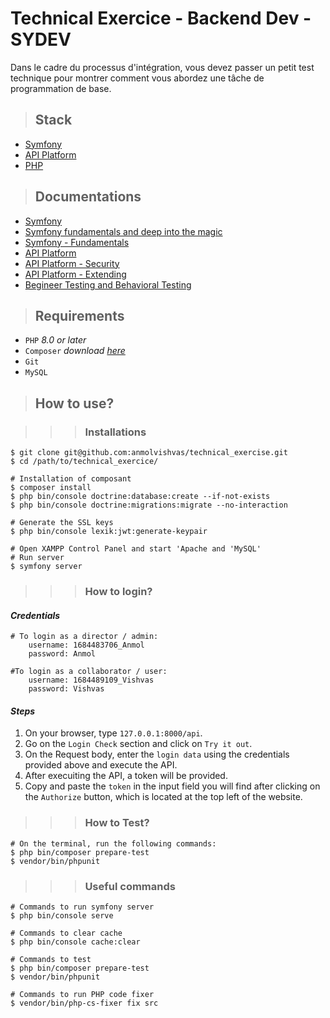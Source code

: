 # **Technical Exercice - Backend Dev - SYDEV**
Dans le cadre du processus d'intégration, vous devez passer un petit test technique pour montrer comment vous abordez une tâche de programmation de base.

>## **Stack**

* [Symfony](https://symfony.com/doc/current/index.html)
* [API Platform](https://api-platform.com/docs/)
* [PHP](https://www.php.net/docs.php)

>## **Documentations**

* [Symfony](https://symfony.com/doc/current/index.html)
* [Symfony fundamentals and deep into the magic](https://symfonycasts.com/tracks/symfony5)
* [Symfony - Fundamentals](https://symfonycasts.com/tracks/symfony)
* [API Platform](https://symfonycasts.com/screencast/api-platform)
* [API Platform - Security](https://symfonycasts.com/screencast/api-platform-security)
* [API Platform - Extending](https://symfonycasts.com/screencast/api-platform-extending)
* [Begineer Testing and Behavioral Testing](https://symfonycasts.com/tracks/testing)

>## **Requirements**

* `PHP` *8.0 or later*
* `Composer` *download [here](https://getcomposer.org/doc/00-intro.md)*
* `Git`
* `MySQL` 

>## **How to use?**

>>>### **Installations**

    $ git clone git@github.com:anmolvishvas/technical_exercise.git
    $ cd /path/to/technical_exercice/

    # Installation of composant
    $ composer install
    $ php bin/console doctrine:database:create --if-not-exists
    $ php bin/console doctrine:migrations:migrate --no-interaction

    # Generate the SSL keys
    $ php bin/console lexik:jwt:generate-keypair

    # Open XAMPP Control Panel and start 'Apache and 'MySQL'
    # Run server
    $ symfony server

>>>### **How to login?**

#### *Credentials*

    # To login as a director / admin:
        username: 1684483706_Anmol
        password: Anmol
    
    #To login as a collaborator / user:
        username: 1684489109_Vishvas
        password: Vishvas

#### *Steps*

1. On your browser, type `127.0.0.1:8000/api`.
2. Go on the `Login Check` section and click on `Try it out`.
3. On the Request body, enter the `login data` using the credentials provided above and execute the API.
4. After execuiting the API, a token will be provided.
5. Copy and paste the `token` in the input field you will find after clicking on the `Authorize` button, which is located at the top left of the website.

>>>### **How to Test?**

    # On the terminal, run the following commands:
    $ php bin/composer prepare-test
    $ vendor/bin/phpunit


>>>### **Useful commands**

    # Commands to run symfony server
    $ php bin/console serve

    # Commands to clear cache
    $ php bin/console cache:clear

    # Commands to test
    $ php bin/composer prepare-test
    $ vendor/bin/phpunit

    # Commands to run PHP code fixer
    $ vendor/bin/php-cs-fixer fix src

